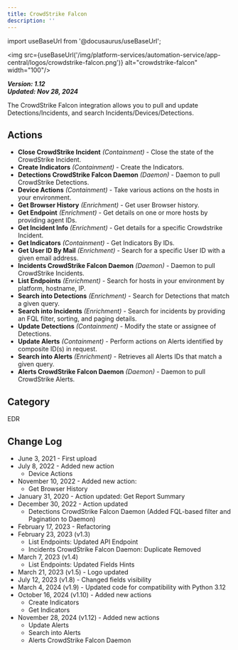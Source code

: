 ```yaml
---
title: CrowdStrike Falcon
description: ''
---
```


import useBaseUrl from '@docusaurus/useBaseUrl';

<img src={useBaseUrl('/img/platform-services/automation-service/app-central/logos/crowdstrike-falcon.png')} alt="crowdstrike-falcon" width="100"/>

***Version: 1.12  
Updated: Nov 28, 2024***

The CrowdStrike Falcon integration allows you to pull and update Detections/Incidents, and search Incidents/Devices/Detections.

## Actions

* **Close CrowdStrike Incident** *(Containment)* - Close the state of the CrowdStrike Incident.
* **Create Indicators** *(Containment)* - Create the Indicators.
* **Detections CrowdStrike Falcon Daemon** *(Daemon)* - Daemon to pull CrowdStrike Detections.
* **Device Actions** *(Containment)* - Take various actions on the hosts in your environment.
* **Get Browser History** *(Enrichment)* - Get user Browser history.
* **Get Endpoint** *(Enrichment)* - Get details on one or more hosts by providing agent IDs.
* **Get Incident Info** *(Enrichment)* - Get details for a specific Crowdstrike Incident.
* **Get Indicators** *(Containment)* - Get Indicators By IDs.
* **Get User ID By Mail** *(Enrichment)* - Search for a specific User ID with a given email address.
* **Incidents CrowdStrike Falcon Daemon** *(Daemon)* - Daemon to pull CrowdStrike Incidents.
* **List Endpoints** *(Enrichment)* - Search for hosts in your environment by platform, hostname, IP.
* **Search into Detections** *(Enrichment)* - Search for Detections that match a given query.
* **Search into Incidents** *(Enrichment)* - Search for incidents by providing an FQL filter, sorting, and paging
  details.
* **Update Detections** *(Containment)* - Modify the state or assignee of Detections.
* **Update Alerts** *(Containment)* - Perform actions on Alerts identified by composite ID(s) in request.
* **Search into Alerts** *(Enrichment)* - Retrieves all Alerts IDs that match a given query.
* **Alerts CrowdStrike Falcon Daemon** *(Daemon)* - Daemon to pull CrowdStrike Alerts.

## Category

EDR

## Change Log

* June 3, 2021 - First upload
* July 8, 2022 - Added new action
    + Device Actions
* November 10, 2022 - Added new action:
    + Get Browser History
* January 31, 2020 - Action updated: Get Report Summary
* December 30, 2022 - Action updated
    + Detections CrowdStrike Falcon Daemon (Added FQL-based filter and Pagination to Daemon)
* February 17, 2023 - Refactoring
* February 23, 2023 (v1.3)
    + List Endpoints: Updated API Endpoint
    + Incidents CrowdStrike Falcon Daemon: Duplicate Removed
* March 7, 2023 (v1.4)
    + List Endpoints: Updated Fields Hints
* March 21, 2023 (v1.5) - Logo updated
* July 12, 2023 (v1.8) - Changed fields visibility
* March 4, 2024 (v1.9) - Updated code for compatibility with Python 3.12
* October 16, 2024 (v1.10) - Added new actions
    + Create Indicators
    + Get Indicators
* November 28, 2024 (v1.12) - Added new actions
    + Update Alerts
    + Search into Alerts
    + Alerts CrowdStrike Falcon Daemon
